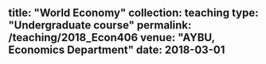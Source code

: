 title: "World Economy"
collection: teaching
type: "Undergraduate course"
permalink: /teaching/2018_Econ406
venue: "AYBU, Economics Department"
date: 2018-03-01
---
